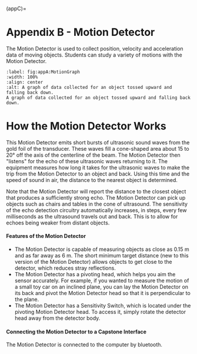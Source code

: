 (appC)=
# Appendix B - Motion Detector

The Motion Detector is used to collect position, velocity and acceleration data of moving objects. Students can study a variety of motions with the Motion Detector.

```{figure} ../figures/appB/MotionGraph.png
:label: fig:appA:MotionGraph
:width: 100%
:align: center
:alt: A graph of data collected for an object tossed upward and falling back down.
A graph of data collected for an object tossed upward and falling back down.
```

# How the Motion Detector Works

This Motion Detector emits short bursts of ultrasonic sound waves from the gold foil of the transducer. These waves fill a cone-shaped area about 15 to 20° off the axis of the centerline of the beam. The Motion Detector then "listens" for the echo of these ultrasonic waves returning to it. The equipment measures how long it takes for the ultrasonic waves to make the trip from the Motion Detector to an object and back. Using this time and the speed of sound in air, the distance to the nearest object is determined.

Note that the Motion Detector will report the distance to the closest object that produces a sufficiently strong echo. The Motion Detector can pick up objects such as chairs and tables in the cone of ultrasound. The sensitivity of the echo detection circuitry automatically increases, in steps, every few milliseconds as the ultrasound travels out and back. This is to allow for echoes being weaker from distant objects.

#### Features of the Motion Detector

- The Motion Detector is capable of measuring objects as close as 0.15 m and as far away as 6 m. The short minimum target distance (new to this version of the Motion Detector) allows objects to get close to the detector, which reduces stray reflections.
- The Motion Detector has a pivoting head, which helps you aim the sensor accurately. For example, if you wanted to measure the motion of a small toy car on an inclined plane, you can lay the Motion Detector on its back and pivot the Motion Detector head so that it is perpendicular to the plane.
- The Motion Detector has a Sensitivity Switch, which is located under the pivoting Motion Detector head. To access it, simply rotate the detector head away from the detector body.

#### Connecting the Motion Detector to a Capstone Interface

The Motion Detector is connected to the computer by bluetooth. 

